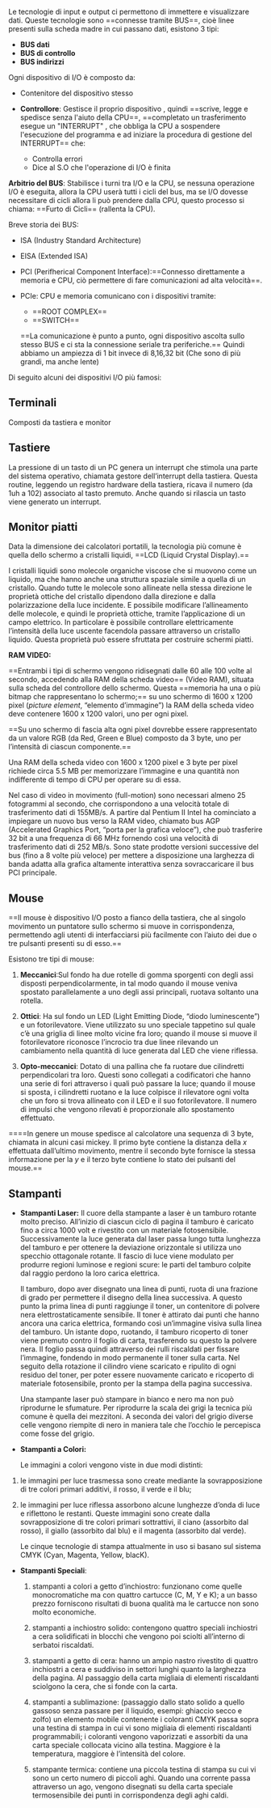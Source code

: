 Le tecnologie di input e output ci permettono di immettere e visualizzare dati.
Queste tecnologie sono ==connesse tramite BUS==, cioè linee presenti sulla scheda madre in cui passano dati, esistono 3 tipi:

 - **BUS dati**
 - **BUS di controllo**
 - **BUS indirizzi**

Ogni dispositivo di I/O è composto da:

 - Contenitore del dispositivo stesso
 
 - **Controllore**: Gestisce il proprio dispositivo , quindi ==scrive, legge e spedisce senza l'aiuto della CPU==, ==completato un trasferimento esegue un "INTERRUPT" , che obbliga la CPU a sospendere l'esecuzione del programma e  ad iniziare la procedura di gestione del INTERRUPT== che:
 
    - Controlla errori
    - Dice al S.O che l'operazione di I/O è finita

**Arbitrio del BUS**: Stabilisce i turni tra I/O e la CPU, se nessuna operazione I/O è eseguita, allora la CPU userà tutti i cicli del bus, ma se I/O dovesse necessitare di cicli allora li può prendere dalla CPU, questo processo si chiama: ==Furto di Cicli== (rallenta la CPU).

Breve storia dei BUS:

- ISA (Industry Standard Architecture)

- EISA (Extended ISA)

- PCI (Perifherical Component Interface):==Connesso direttamente a memoria e CPU, ciò permettere di fare comunicazioni ad alta velocità==.

- PCIe: CPU e memoria comunicano con i dispositivi tramite:

    - ==ROOT COMPLEX==
    - ==SWITCH==

  ==La comunicazione è punto a punto, ogni dispositivo ascolta sullo stesso BUS e ci sta la connessione seriale tra periferiche.==
  Quindi abbiamo un ampiezza di 1 bit invece di 8,16,32 bit (Che sono di più grandi, ma anche lente)

Di seguito alcuni dei dispositivi I/O più famosi:

## Terminali

Composti da tastiera e monitor
## Tastiere

La pressione di un tasto di un PC genera un interrupt che stimola una parte del sistema operativo, chiamata gestore dell’interrupt della tastiera. Questa routine, leggendo un registro hardware della tastiera, ricava il numero (da 1uh a 102) associato al tasto premuto. Anche quando si rilascia un tasto viene generato un interrupt.
## Monitor piatti

Data la dimensione dei calcolatori portatili, la tecnologia più comune è quella dello schermo a cristalli liquidi, ==LCD (Liquid Crystal Display).==

I cristalli liquidi sono molecole organiche viscose che si muovono come un liquido, ma che hanno anche una struttura spaziale simile a quella di un cristallo. Quando tutte le molecole sono allineate nella stessa direzione le proprietà ottiche del cristallo dipendono dalla direzione e dalla polarizzazione della luce incidente. E possibile modificare l’allineamento delle molecole, e quindi le proprietà ottiche, tramite l’applicazione di un campo elettrico. In particolare è possibile controllare elettricamente l’intensità della luce uscente facendola passare attraverso un cristallo liquido. Questa proprietà può essere sfruttata per costruire schermi piatti.

**RAM VIDEO:**

==Entrambi i tipi di schermo vengono ridisegnati dalle 60 alle 100 volte al secondo, accedendo alla RAM della scheda video== (Video RAM), situata sulla scheda del controllore dello schermo. Questa ==memoria ha una o più bitmap che rappresentano lo schermo;== su uno schermo di 1600 x 1200 pixel (_picture_ _element_, “elemento d’immagine”) la RAM della scheda video deve contenere 1600 x 1200 valori, uno per ogni pixel.

==Su uno schermo di fascia alta ogni pixel dovrebbe essere rappresentato da un valore RGB (da Red, Green e Blue) composto da 3 byte, uno per l’intensità di ciascun componente.==

Una RAM della scheda video con 1600 x 1200 pixel e 3 byte per pixel richiede circa 5.5 MB per memorizzare l’immagine e una quantità non indifferente di tempo di CPU per operare su di essa.

Nel caso di video in movimento (full-motion) sono necessari almeno 25 fotogrammi al secondo, che corrispondono a una velocità totale di trasferimento dati di 155MB/s. A partire dal Pentium II Intel ha cominciato a impiegare un nuovo bus verso la RAM video, chiamato bus AGP (Accelerated Graphics Port, “porta per la grafica veloce”), che può trasferire 32 bit a una frequenza di 66 MHz fornendo così una velocità di trasferimento dati di 252 MB/s. Sono state prodotte versioni successive del bus (fino a 8 volte più veloce) per mettere a disposizione una larghezza di banda adatta alla grafica altamente interattiva senza sovraccaricare il bus PCI principale.
## Mouse

==Il mouse è dispositivo I/O posto a fianco della tastiera, che al singolo movimento un puntatore sullo schermo si muove in corrispondenza, permettendo agli utenti di interfacciarsi più facilmente con l’aiuto dei due o tre pulsanti presenti su di esso.==

Esistono tre tipi di mouse: 


1. **Meccanici**:Sul fondo ha due rotelle di gomma sporgenti con degli assi disposti perpendicolarmente, in tal modo quando il mouse veniva spostato parallelamente a uno degli assi principali, ruotava soltanto una rotella.

2. **Ottici**: Ha sul fondo un LED (Light Emitting Diode, “diodo luminescente”) e un fotorilevatore. Viene utilizzato su uno speciale tappetino sul quale c’è una griglia di linee molto vicine fra loro; quando il mouse si muove il fotorilevatore riconosce l’incrocio tra due linee rilevando un cambiamento nella quantità di luce generata dal LED che viene riflessa.

3. **Opto-meccanici**: Dotato di una pallina che fa ruotare due cilindretti perpendicolari tra loro. Questi sono collegati a codificatori che hanno una serie di fori attraverso i quali può passare la luce; quando il mouse si sposta, i cilindretti ruotano e la luce colpisce il rilevatore ogni volta che un foro si trova allineato con il LED e il suo fotorilevatore. Il numero di impulsi che vengono rilevati è proporzionale allo spostamento effettuato.


====In genere un mouse spedisce al calcolatore una sequenza di 3 byte, chiamata in alcuni casi mickey. Il primo byte contiene la distanza della _x_ effettuata dall’ultimo movimento, mentre il secondo byte fornisce la stessa informazione per la _y_ e il terzo byte contiene lo stato dei pulsanti del mouse.==
## Stampanti

- **Stampanti Laser:** 
  Il cuore della stampante a laser è un tamburo rotante molto preciso. All’inizio di ciascun ciclo di pagina il tamburo è caricato fino a circa 1000 volt e rivestito con un materiale fotosensibile. Successivamente la luce generata dal laser passa lungo tutta lunghezza del tamburo e per ottenere la deviazione orizzontale si utilizza uno specchio ottagonale rotante. Il fascio di luce viene modulato per produrre regioni luminose e regioni scure: le parti del tamburo colpite dal raggio perdono la loro carica elettrica.

  Il tamburo, dopo aver disegnato una linea di punti, ruota di una frazione di grado per permettere il disegno della linea successiva. A questo punto la prima linea di punti raggiunge il toner, un contenitore di polvere nera elettrostaticamente sensibile. II toner è attirato dai punti che hanno ancora una carica elettrica, formando così un’immagine visiva sulla linea del tamburo. Un istante dopo, ruotando, il tamburo ricoperto di toner viene premuto contro il foglio di carta, trasferendo su questo la polvere nera. Il foglio passa quindi attraverso dei rulli riscaldati per fissare l’immagine, fondendo in modo permanente il toner sulla carta. Nel seguito della rotazione il cilindro viene scaricato e ripulito di ogni residuo del toner, per poter essere nuovamente caricato e ricoperto di materiale fotosensibile, pronto per la stampa della pagina successiva.

  Una stampante laser può stampare in bianco e nero ma non può riprodurne le sfumature. Per riprodurre la scala dei grigi la tecnica più comune è quella dei mezzitoni. A seconda dei valori del grigio diverse celle vengono riempite di nero in maniera tale che l’occhio le percepisca come fosse del grigio.
- **Stampanti a Colori:**

  Le immagini a colori vengono viste in due modi distinti:

 1) le immagini per luce trasmessa sono create mediante la sovrapposizione di tre colori primari additivi, il rosso, il verde e il blu;

 2) le immagini per luce riflessa assorbono alcune lunghezze d’onda di luce e riflettono le restanti. Queste immagini sono create dalla sovrapposizione di tre colori primari sottrattivi, il ciano (assorbito dal rosso), il giallo (assorbito dal blu) e il magenta (assorbito dal verde).

    Le cinque tecnologie di stampa attualmente in uso si basano sul sistema CMYK (Cyan, Magenta, Yellow, blacK).
- **Stampanti Speciali**:

    1) stampanti a colori a getto d’inchiostro: funzionano come quelle monocromatiche ma con quattro cartucce (C, M, Y e K); a un basso prezzo forniscono risultati di buona qualità ma le cartucce non sono molto economiche.

    2) stampanti a inchiostro solido: contengono quattro speciali inchiostri a cera solidificati in blocchi che vengono poi sciolti all’interno di serbatoi riscaldati.

    3) stampanti a getto di cera: hanno un ampio nastro rivestito di quattro inchiostri a cera e suddiviso in settori lunghi quanto la larghezza della pagina. Al passaggio della carta migliaia di elementi riscaldanti sciolgono la cera, che si fonde con la carta.

    4) stampanti a sublimazione: (passaggio dallo stato solido a quello gassoso senza passare per il liquido, esempi: ghiaccio secco e zolfo) un elemento mobile contenente i coloranti CMYK passa sopra una testina di stampa in cui vi sono migliaia di elementi riscaldanti programmabili; i coloranti vengono vaporizzati e assorbiti da una carta speciale collocata vicino alla testina. Maggiore è la temperatura, maggiore è l’intensità del colore.

    5) stampante termica: contiene una piccola testina di stampa su cui vi sono un certo numero di piccoli aghi. Quando una corrente passa attraverso un ago, vengono disegnati su della carta speciale termosensibile dei punti in corrispondenza degli aghi caldi.